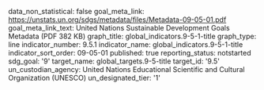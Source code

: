 data_non_statistical: false
goal_meta_link: https://unstats.un.org/sdgs/metadata/files/Metadata-09-05-01.pdf
goal_meta_link_text: United Nations Sustainable Development Goals Metadata (PDF 382
  KB)
graph_title: global_indicators.9-5-1-title
graph_type: line
indicator_number: 9.5.1
indicator_name: global_indicators.9-5-1-title
indicator_sort_order: 09-05-01
published: true
reporting_status: notstarted
sdg_goal: '9'
target_name: global_targets.9-5-title
target_id: '9.5'
un_custodian_agency: United Nations Educational Scientific and Cultural Organization
  (UNESCO)
un_designated_tier: '1'